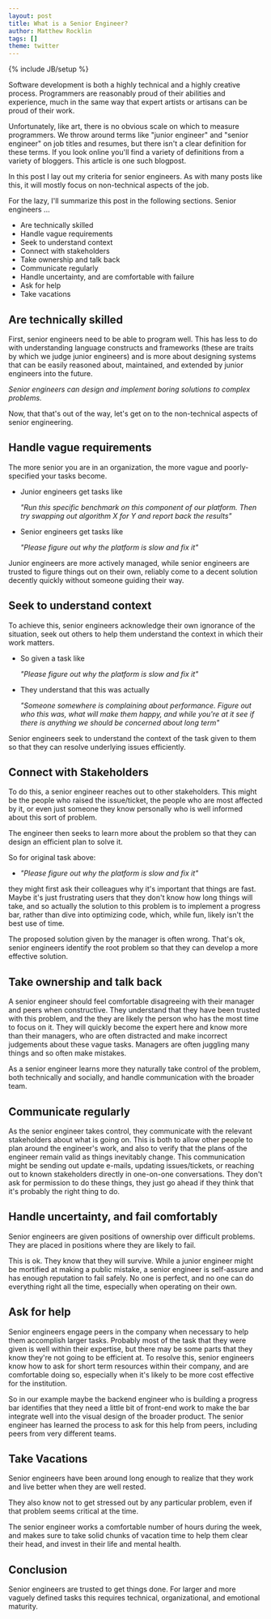 ```yaml
---
layout: post
title: What is a Senior Engineer?
author: Matthew Rocklin
tags: []
theme: twitter
---
```

{% include JB/setup %}

Software development is both a highly technical and a highly creative process.
Programmers are reasonably proud of their abilities and experience,
much in the same way that expert artists or artisans can be proud of their work.

Unfortunately, like art, there is no obvious scale on which to measure programmers.
We throw around terms like "junior engineer" and "senior engineer" on job
titles and resumes, but there isn't a clear definition for these terms.
If you look online you'll find a variety of definitions from a variety of
bloggers.  This article is one such blogpost.

In this post I lay out my criteria for senior engineers.
As with many posts like this, it will mostly focus on non-technical aspects of the job.

For the lazy, I'll summarize this post in the following sections. Senior engineers ...

-  Are technically skilled
-  Handle vague requirements
-  Seek to understand context
-  Connect with stakeholders
-  Take ownership and talk back
-  Communicate regularly
-  Handle uncertainty, and are comfortable with failure
-  Ask for help
-  Take vacations


Are technically skilled
-----------------------

First, senior engineers need to be able to program well.
This has less to do with understanding language constructs and frameworks
(these are traits by which we judge junior engineers)
and is more about designing systems that can be easily reasoned about,
maintained, and extended by junior engineers into the future.

*Senior engineers can design and implement boring solutions to complex problems.*

Now, that that's out of the way,
let's get on to the non-technical aspects of senior engineering.


Handle vague requirements
-------------------------

The more senior you are in an organization,
the more vague and poorly-specified your tasks become.

-  Junior engineers get tasks like

    *"Run this specific benchmark on this component of our platform.
    Then try swapping out algorithm X for Y and report back the results"*

-  Senior engineers get tasks like

    *"Please figure out why the platform is slow and fix it"*

Junior engineers are more actively managed,
while senior engineers are trusted to figure things out on their own,
reliably come to a decent solution decently quickly
without someone guiding their way.


Seek to understand context
--------------------------

To achieve this,
senior engineers acknowledge their own ignorance of the situation,
seek out others to help them understand the context in which their work matters.

-  So given a task like

    *"Please figure out why the platform is slow and fix it"*

-   They understand that this was actually

    *"Someone somewhere is complaining about performance.
    Figure out who this was, what will make them happy,
    and while you're at it
    see if there is anything we should be concerned about long term"*

Senior engineers seek to understand the context of the task given to them so
that they can resolve underlying issues efficiently.


Connect with Stakeholders
-------------------------

To do this, a senior engineer reaches out to other stakeholders.
This might be the people who raised the issue/ticket,
the people who are most affected by it,
or even just someone they know personally who is well informed about this sort of problem.

The engineer then seeks to learn more about the problem so that they can design
an efficient plan to solve it.

So for original task above:

-   *"Please figure out why the platform is slow and fix it"*

they might first ask their colleagues why it's important that things are fast.
Maybe it's just frustrating users that they don't know how long things will take,
and so actually the solution to this problem is to implement a progress bar,
rather than dive into optimizing code,
which, while fun, likely isn't the best use of time.

The proposed solution given by the manager is often wrong.
That's ok, senior engineers identify the root problem so that they
can develop a more effective solution.


Take ownership and talk back
----------------------------

A senior engineer should feel comfortable disagreeing with their manager and peers when constructive.
They understand that they have been trusted with this problem,
and the they are likely the person who has the most time to focus on it.
They will quickly become the expert here and know more than their managers,
who are often distracted and make incorrect judgements about these vague tasks.
Managers are often juggling many things and so often make mistakes.

As a senior engineer learns more they naturally take control of the problem,
both technically and socially,
and handle communication with the broader team.


Communicate regularly
---------------------

As the senior engineer takes control,
they communicate with the relevant stakeholders about what is going on.
This is both to allow other people to plan around the engineer's work,
and also to verify that the plans of the engineer remain valid as things inevitably change.
This communication might be sending out update e-mails,
updating issues/tickets,
or reaching out to known stakeholders directly in one-on-one conversations.
They don't ask for permission to do these things,
they just go ahead if they think that it's probably the right thing to do.


Handle uncertainty, and fail comfortably
----------------------------------------

Senior engineers are given positions of ownership over difficult problems.
They are placed in positions where they are likely to fail.

This is ok.  They know that they will survive.
While a junior engineer might be mortified at making a public mistake,
a senior engineer is self-assure and has enough reputation to fail safely.
No one is perfect, and no one can do everything right all the time, especially
when operating on their own.


Ask for help
------------

Senior engineers engage peers in the company when necessary to help them
accomplish larger tasks.
Probably most of the task that they were given is well within their expertise,
but there may be some parts that they know they're not going to be efficient at.
To resolve this, senior engineers know how to ask for short term resources
within their company, and are comfortable doing so, especially when it's likely
to be more cost effective for the institution.

So in our example maybe the backend engineer who is building a progress bar
identifies that they need a little bit of front-end work to make the bar
integrate well into the visual design of the broader product.
The senior engineer has learned the process to ask for this help from peers,
including peers from very different teams.


Take Vacations
--------------

Senior engineers have been around long enough to realize that
they work and live better when they are well rested.

They also know not to get stressed out by any particular problem,
even if that problem seems critical at the time.

The senior engineer works a comfortable number of hours during the week,
and makes sure to take solid chunks of vacation time to help them clear their head,
and invest in their life and mental health.


Conclusion
----------

Senior engineers are trusted to get things done.
For larger and more vaguely defined tasks this requires
technical, organizational, and emotional maturity.
